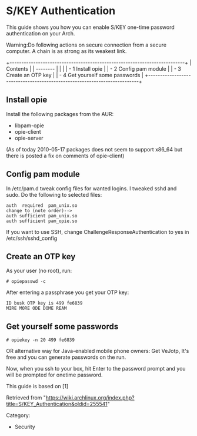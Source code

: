 S/KEY Authentication
====================

This guide shows you how you can enable S/KEY one-time password
authentication on your Arch.

Warning:Do following actions on secure connection from a secure
computer. A chain is as strong as its weakest link.

+--------------------------------------------------------------------------+
| Contents                                                                 |
| --------                                                                 |
|                                                                          |
| -   1 Install opie                                                       |
| -   2 Config pam module                                                  |
| -   3 Create an OTP key                                                  |
| -   4 Get yourself some passwords                                        |
+--------------------------------------------------------------------------+

Install opie
------------

Install the following packages from the AUR:

-   libpam-opie
-   opie-client
-   opie-server

(As of today 2010-05-17 packages does not seem to support x86_64 but
there is posted a fix on comments of opie-client)

Config pam module
-----------------

In /etc/pam.d tweak config files for wanted logins. I tweaked sshd and
sudo. Do the following to selected files:

    auth  required  pam_unix.so
    change to (note order)-->
    auth sufficient pam_unix.so
    auth sufficient pam_opie.so

If you want to use SSH, change ChallengeResponseAuthentication to yes in
/etc/ssh/sshd_config

Create an OTP key
-----------------

As your user (no root), run:

    # opiepasswd -c

After entering a passphrase you get your OTP key:

    ID busk OTP key is 499 fe6839
    MIRE MORE ODE DOME REAM

Get yourself some passwords
---------------------------

    # opiekey -n 20 499 fe6839

OR alternative way for Java-enabled mobile phone owners: Get VeJotp,
It's free and you can generate passwords on the run.

Now, when you ssh to your box, hit Enter to the password prompt and you
will be prompted for onetime password.

This guide is based on [1]

Retrieved from
"https://wiki.archlinux.org/index.php?title=S/KEY_Authentication&oldid=255541"

Category:

-   Security
